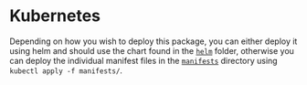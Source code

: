 # Kubernetes

Depending on how you wish to deploy this package, you can either deploy it using helm and should use the chart found in
the [`helm`](./helm) folder, otherwise you can deploy the individual manifest files in the [`manifests`](./manifests)
directory using `kubectl apply -f manifests/`.
